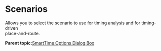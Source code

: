 # Scenarios

Allows you to select the scenario to use for timing analysis and for timing-driven<br /> place-and-route.

**Parent topic:**[SmartTime Options Dialog Box](GUID-0E342BFD-075D-492F-9087-E125B356879B.md)

